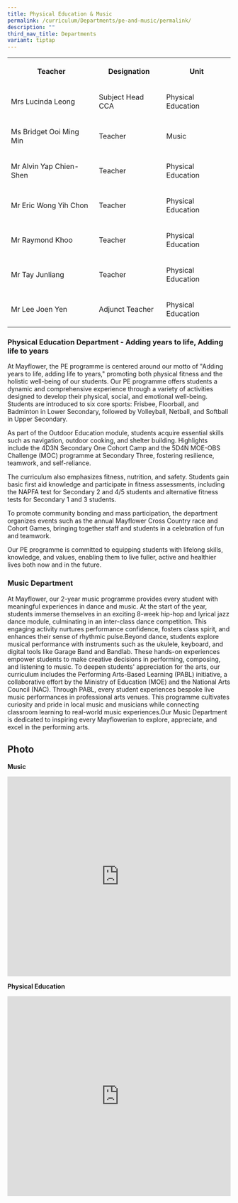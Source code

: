 ```yaml
---
title: Physical Education & Music
permalink: /curriculum/Departments/pe-and-music/permalink/
description: ""
third_nav_title: Departments
variant: tiptap
---
```

<table style="minWidth: 75px">
<colgroup>
<col>
<col>
<col>
</colgroup>
<tbody>
<tr>
<th rowspan="1" colspan="1">
<p>Teacher</p>
</th>
<th rowspan="1" colspan="1">
<p>Designation</p>
</th>
<th rowspan="1" colspan="1">
<p>Unit</p>
</th>
</tr>
<tr>
<td rowspan="1" colspan="1">
<p>Mrs Lucinda Leong</p>
</td>
<td rowspan="1" colspan="1">
<p>Subject Head CCA</p>
</td>
<td rowspan="1" colspan="1">
<p>Physical Education</p>
</td>
</tr>
<tr>
<td rowspan="1" colspan="1">
<p>Ms Bridget Ooi Ming Min</p>
</td>
<td rowspan="1" colspan="1">
<p>Teacher</p>
</td>
<td rowspan="1" colspan="1">
<p>Music</p>
</td>
</tr>
<tr>
<td rowspan="1" colspan="1">
<p>Mr Alvin Yap Chien-Shen</p>
</td>
<td rowspan="1" colspan="1">
<p>Teacher</p>
</td>
<td rowspan="1" colspan="1">
<p>Physical Education</p>
</td>
</tr>
<tr>
<td rowspan="1" colspan="1">
<p>Mr Eric Wong Yih Chon</p>
</td>
<td rowspan="1" colspan="1">
<p>Teacher</p>
</td>
<td rowspan="1" colspan="1">
<p>Physical Education</p>
</td>
</tr>
<tr>
<td rowspan="1" colspan="1">
<p>Mr Raymond Khoo</p>
</td>
<td rowspan="1" colspan="1">
<p>Teacher</p>
</td>
<td rowspan="1" colspan="1">
<p>Physical Education</p>
</td>
</tr>
<tr>
<td rowspan="1" colspan="1">
<p>Mr Tay Junliang</p>
</td>
<td rowspan="1" colspan="1">
<p>Teacher</p>
</td>
<td rowspan="1" colspan="1">
<p>Physical Education</p>
</td>
</tr>
<tr>
<td rowspan="1" colspan="1">
<p>Mr Lee Joen Yen</p>
</td>
<td rowspan="1" colspan="1">
<p>Adjunct Teacher</p>
</td>
<td rowspan="1" colspan="1">
<p>Physical Education</p>
</td>
</tr>
</tbody>
</table>
<h3>Physical Education Department - Adding years to life, Adding life to years</h3>
<p>At Mayflower, the PE programme is centered around our motto of "Adding
years to life, adding life to years," promoting both physical fitness and
the holistic well-being of our students. Our PE programme offers students
a dynamic and comprehensive experience through a variety of activities
designed to develop their physical, social, and emotional well-being. Students
are introduced to six core sports: Frisbee, Floorball, and Badminton in
Lower Secondary, followed by Volleyball, Netball, and Softball in Upper
Secondary.</p>
<p>As part of the Outdoor Education module, students acquire essential skills
such as navigation, outdoor cooking, and shelter building. Highlights include
the 4D3N Secondary One Cohort Camp and the 5D4N MOE-OBS Challenge (MOC)
programme at Secondary Three, fostering resilience, teamwork, and self-reliance.</p>
<p>The curriculum also emphasizes fitness, nutrition, and safety. Students
gain basic first aid knowledge and participate in fitness assessments,
including the NAPFA test for Secondary 2 and 4/5 students and alternative
fitness tests for Secondary 1 and 3 students.</p>
<p>To promote community bonding and mass participation, the department organizes
events such as the annual Mayflower Cross Country race and Cohort Games,
bringing together staff and students in a celebration of fun and teamwork.</p>
<p>Our PE programme is committed to equipping students with lifelong skills,
knowledge, and values, enabling them to live fuller, active and healthier
lives both now and in the future.</p>
<h3>Music Department</h3>
<p>At Mayflower, our 2-year music programme provides every student with meaningful
experiences in dance and music. At the start of the year, students immerse
themselves in an exciting 8-week hip-hop and lyrical jazz dance module,
culminating in an inter-class dance competition. This engaging activity
nurtures performance confidence, fosters class spirit, and enhances their
sense of rhythmic pulse.Beyond dance, students explore musical performance
with instruments such as the ukulele, keyboard, and digital tools like
Garage Band and Bandlab. These hands-on experiences empower students to
make creative decisions in performing, composing, and listening to music.
To deepen students' appreciation for the arts, our curriculum includes
the Performing Arts-Based Learning (PABL) initiative, a collaborative effort
by the Ministry of Education (MOE) and the National Arts Council (NAC).
Through PABL, every student experiences bespoke live music performances
in professional arts venues. This programme cultivates curiosity and pride
in local music and musicians while connecting classroom learning to real-world
music experiences.Our Music Department is dedicated to inspiring every
Mayflowerian to explore, appreciate, and excel in the performing arts.</p>
<h2>Photo</h2>
<p><strong>Music</strong>
</p>
<div class="iframe-wrapper">
<iframe height="450" width="100%" allowfullscreen="true" frameborder="0" src="https://docs.google.com/presentation/d/e/2PACX-1vQXTnHbI2TaFJtw0guf64fE7LM67S-RWBq5Jcp2VXHgYxPc8SRZ4lwUw43lV9FSIHoe3ETMxCvMlHiZ/embed?start=true&amp;loop=true&amp;delayms=3000"></iframe>
</div>
<p><strong>Physical Education</strong>
</p>
<div class="iframe-wrapper">
<iframe height="450" width="100%" allowfullscreen="true" frameborder="0" src="https://docs.google.com/presentation/d/e/2PACX-1vSK2AEFrD-mUxCYG0XGRD3mZVc2pjDbdwmzP1vxByIhR5mHHsztD_qHnhjXyyOVorVGxrIgkEw42xIz/embed?start=true&amp;loop=true&amp;delayms=3000"></iframe>
</div>
<p></p>